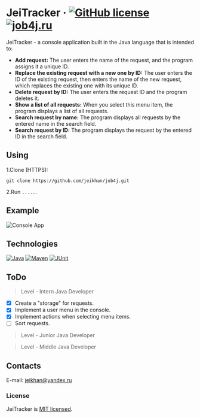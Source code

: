 # JeiTracker &middot; [![GitHub license](https://img.shields.io/badge/license-MIT-blue.svg)](https://github.com/jeikhan/job4j/blob/hotfix_3/LICENSE) [![job4j.ru](https://img.shields.io/badge/course-www.job4j.ru-brightgreen)](https://job4j.ru/index.html)

JeiTracker - a console application built in the Java language that is intended to:
- **Add request:**  The user enters the name of the request, and the program assigns it a unique ID.
- **Replace the existing request with a new one by ID:** The user enters the ID of the existing request, then enters the name of the new request, which replaces the existing one with its unique ID.
- **Delete request by ID:** The user enters the request ID and the program deletes it.
- **Show a list of all requests:** When you select this menu item, the program displays a list of all requests.
- **Search request by name:** The program displays all requests by the entered name in the search field.
- **Search request by ID:** The program displays the request by the entered ID in the search field.

## Using

1.Clone (HTTPS):
```
git clone https://github.com/jeikhan/job4j.git
```
2.Run `.....`.

## Example

![Console App](https://i.ibb.co/DbZczCw/console-app.png)

## Technologies

[![Java](https://img.shields.io/badge/JavaSE-13-orange)](https://www.oracle.com/java/technologies/javase-downloads.html) 
[![Maven](https://img.shields.io/badge/Maven-3.6.2-blueviolet)](https://maven.apache.org/download.cgi)
[![JUnit](https://img.shields.io/badge/JUnit-4.13.1-brightgreen)](https://junit.org/junit4/)

## ToDo

> Level - Intern Java Developer

- [x] Create a "storage" for requests.
- [x] Implement a user menu in the console.
- [x] Implement actions when selecting menu items.
- [ ] Sort requests.

> Level - Junior Java Developer

> Level - Middle Java Developer

## Contacts

E-mail: jeikhan@yandex.ru

### License

JeiTracker is [MIT licensed](./LICENSE).
